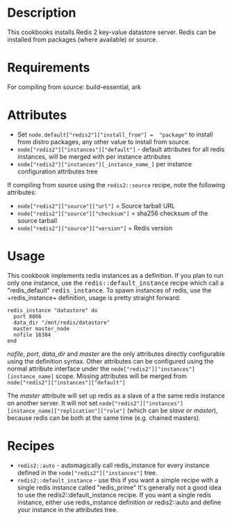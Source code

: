 # Description
This cookbooks installs Redis 2 key-value datastore server. Redis can be installed from packages (where available) or source.

# Requirements
For compiling from source: build-essential, ark

# Attributes
- Set `node.default["redis2"]["install_from"] =  "package"` to install from distro packages, any other value to install from source.
- `node["redis2"]["instances"]["default"]` - default attributes for all redis instances, will be merged with per instance attributes
- `node["redis2"]["instances"][_instance_name_]`  per instance configuration attributes tree

If compiling from source using the `redis2::source` recipe, note the following attributes:

- `node["redis2"]["source"]["url"]` = Source tarball URL
- `node["redis2"]["source"]["checksum"]` = sha256 checksum of the source tarball
- `node["redis2"]["source"]["version"]` = Redis version

# Usage
This cookbook implements redis instances as a definition. If you plan to run only one instance, use the <tt>redis::default_instance</tt> recipe which call a "redis_default" <tt>redis_instance</tt>.
To spawn instances of redis, use the +redis_instance+ definition, usage is pretty straight forward:

    redis_instance "datastore" do
      port 8866
      data_dir "/mnt/redis/datastore"
      master master_node
      nofile 16384
    end

_nofile_, _port_, <em>data_dir</em> and _master_ are the only attributes directly configurable using the definition syntax. Other attributes can be configured using the normal attribute interface under the `node["redis2"]["instances"][instance_name]` scope. Missing attributes will be merged from `node["redis2"]["instances"]["default"]`

The _master_ attribute will set up redis as a slave of a the same redis instance on another server. It will not set `node["redis2"]["instances"][instance_name]["replication"]["role"]` (which can be _slave_ or _master_), because redis can be both at the same time (e.g. chained masters).

# Recipes
* `redis2::auto` - automagically call redis_instance for every instance defined in the `node["redis2"]["instances"]` tree.
* `redis2::default_instance` - use this if you want a simple recipe with a single redis instance called "redis_prime"
It's generally not a good idea to use the redis2::default_instance recipe. If you want a single redis instance, either use redis_instance definition or redis2::auto and define your instance in the attributes tree.
